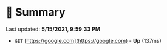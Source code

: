 # 📖 Summary
Last updated: **5/15/2021, 9:59:33 PM**

- `GET` [https://google.com](https://google.com) - **Up** (137ms)
